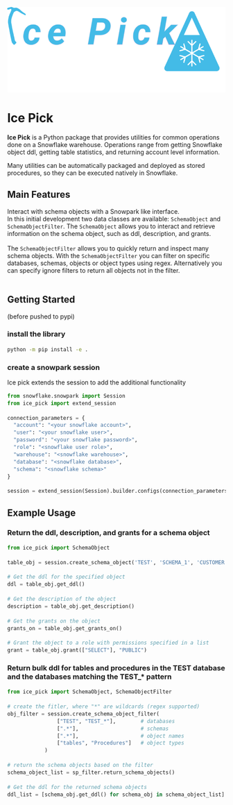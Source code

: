 ![ice pick logo](./docs/img/ice_pick_logo_mountain.png)

# Ice Pick


**Ice Pick** is a Python package that provides utilities for common operations done on a Snowflake warehouse. Operations range from getting Snowflake object ddl, getting table statistics, and returning account level information.

Many utilities can be automatically packaged and deployed as stored procedures, so they can be executed natively in Snowflake.


## Main Features

Interact with schema objects with a Snowpark like interface.  
In this initial development two data classes are available: `SchemaObject` and `SchemaObjectFilter`. The `SchemaObject` allows you to interact and retrieve information on the schema object, such as ddl, description, and grants.  
<br/>
The `SchemaObjectFilter` allows you to quickly return and inspect many schema objects. With the `SchemaObjectFilter` you can filter on specific databases, schemas, objects or object types using regex. Alternatively you can specify ignore filters to return all objects not in the filter.  
<br/>


## Getting Started
(before pushed to pypi)

### install the library
```bash
python -m pip install -e .
```

### create a snowpark session
Ice pick extends the session to add the additional functionality
```python
from snowflake.snowpark import Session
from ice_pick import extend_session

connection_parameters = {
  "account": "<your snowflake account>",
  "user": "<your snowflake user>",
  "password": "<your snowflake password>",
  "role": "<snowflake user role>",
  "warehouse": "<snowflake warehouse>",
  "database": "<snowflake database>",
  "schema": "<snowflake schema>"
}

session = extend_session(Session).builder.configs(connection_parameters).create()
```
## Example Usage
### Return the ddl, description, and grants for a schema object 
```python
from ice_pick import SchemaObject

table_obj = session.create_schema_object('TEST', 'SCHEMA_1', 'CUSTOMER', 'TABLE')

# Get the ddl for the specified object
ddl = table_obj.get_ddl()

# Get the description of the object
description = table_obj.get_description()

# Get the grants on the object
grants_on = table_obj.get_grants_on()

# Grant the object to a role with permissions specified in a list
grant = table_obj.grant(["SELECT"], "PUBLIC")
```


### Return bulk ddl for tables and procedures in the TEST database and the databases matching the TEST_* pattern 
```python
from ice_pick import SchemaObject, SchemaObjectFilter

# create the fitler, where "*" are wildcards (regex supported)
obj_filter = session.create_schema_object_filter(
                ["TEST", "TEST_*"],        # databases
                [".*"],                    # schemas
                [".*"],                    # object names
                ["tables", "Procedures"]   # object types
            )

# return the schema objects based on the filter
schema_object_list = sp_filter.return_schema_objects()

# Get the ddl for the returned schema objects
ddl_list = [schema_obj.get_ddl() for schema_obj in schema_object_list]
```

